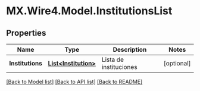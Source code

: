 # MX.Wire4.Model.InstitutionsList
## Properties

Name | Type | Description | Notes
------------ | ------------- | ------------- | -------------
**Institutions** | [**List&lt;Institution&gt;**](Institution.md) | Lista de instituciones | [optional] 

[[Back to Model list]](../README.md#documentation-for-models) [[Back to API list]](../README.md#documentation-for-api-endpoints) [[Back to README]](../README.md)

